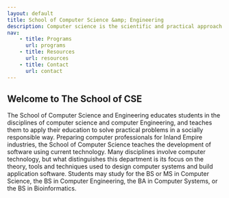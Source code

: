 ```yaml
---
layout: default
title: School of Computer Science &amp; Engineering
description: Computer science is the scientific and practical approach to computation and its applications.
nav:
    - title: Programs
      url: programs
    - title: Resources
      url: resources
    - title: Contact
      url: contact
---
```


## Welcome to __The School of CSE__

The School of Computer Science and Engineering educates students in the disciplines of computer science and computer Engineering, and teaches them to apply their education to solve practical problems in a socially responsible way. Preparing computer professionals for Inland Empire industries, the School of Computer Science teaches the development of software using current technology. Many disciplines involve computer technology, but what distinguishes this department is its focus on the theory, tools and techniques used to design computer systems and build application software. Students may study for the BS or MS in Computer Science, the BS in Computer Engineering, the BA in Computer Systems, or the BS in Bioinformatics.
